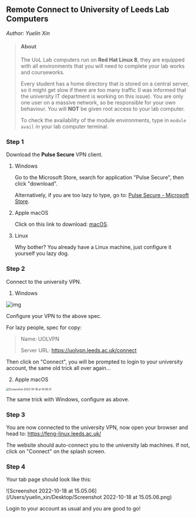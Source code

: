 ## Remote Connect to University of Leeds Lab Computers

*Author: Yuelin Xin*

> #### About 
>
> The UoL Lab computers run on **Red Hat Linux 8**, they are equipped with all environments that you will need to complete your lab works and courseworks. 
>
> Every student has a home directory that is stored on a central server, so it might get slow if there are too many traffic (I was informed that the university IT department is working on this issue). You are only one user on a massive network, so be responsible for your own behaviour. You will **NOT** be given root access to your lab computer.
>
> To check the availability of the module environments, type in `module avail` in your lab computer terminal.

### Step 1

Download the **Pulse Secure** VPN client.

1. Windows

   Go to the Microsoft Store, search for application "Pulse Secure", then click "download".

   Alternatively, if you are too lazy to type, go to: [Pulse Secure - Microsoft Store](https://apps.microsoft.com/store/detail/9NBLGGH3B0BP?hl=en-us&gl=US).

2. Apple macOS

   Click on this link to download: [macOS](https://statics.cirrus.com/vpn/PulseSecure-9.1R14.0.dmg).

3. Linux

   Why bother? You already have a Linux machine, just configure it yourself you lazy dog.

### Step 2

Connect to the university VPN.

1. Windows

![img](https://it.leeds.ac.uk/sys_attachment.do?sys_id=4533d94e1b47811042c642ead34bcb39)

Configure your VPN to the above spec.

For lazy people, spec for copy:

> Name: UOLVPN
>
> Server URL: https://uolvpn.leeds.ac.uk/connect

Then click on "Connect", you will be prompted to login to your university account, the same old trick all over again... 



2. Apple macOS

<img src="/Users/yuelin_xin/Desktop/Screenshot 2022-10-18 at 14.58.31.png" alt="Screenshot 2022-10-18 at 14.58.31" style="zoom:50%;" />

The same trick with Windows, configure as above.

### Step 3

You are now connected to the university VPN, now open your browser and head to: https://feng-linux.leeds.ac.uk/

The website should auto-connect you to the university lab machines. If not, click on "Connect" on the splash screen.

### Step 4

Your tab page should look like this:

![Screenshot 2022-10-18 at 15.05.06](/Users/yuelin_xin/Desktop/Screenshot 2022-10-18 at 15.05.06.png)

Login to your account as usual and you are good to go!